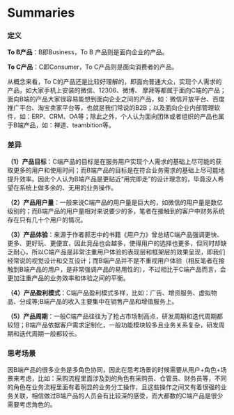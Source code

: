 # Summaries

### 定义 

**To B产品**：B即Business，To B 产品则是面向企业的产品。

**To C产品**：C即Consumer，To C产品则是面向消费者的产品。

从概念来看，To C的产品还是比较好理解的，即面向普通大众，实现个人需求的产品，如大家手机上安装的微信、12306、微博、 摩拜等都属于面向C端的产品；面向B端的产品大家很容易能想到面向企业之间的产品，如：微信开放平台、百度推广平台、淘宝卖家平台等，也就是我们常说的B2B；以及面向企业内部管理软件，如：ERP、CRM、OA等；除此之外，个人认为面向团体或者组织的产品也属于B端产品，如：禅道、teambition等。

### 差异
**（1）产品目标**：C端产品的目标是在服务用户实现个人需求的基础上尽可能的获取更多的用户和使用时间；而B端产品的目标是在符合业务需求的基础上尽可能地提升效率。因此个人认为B端产品是更贴近“用完即走”的设计理念的，毕竟没人希望在系统上做多余的、无用的业务操作。

**（2）产品用户量**：一般来说C端产品的用户量是巨大的，如微信的用户量是数亿级别的；而B端产品的用户量相对来说要少的多，笔者在接触到的客户中财务系统存在只有几十个用户的情况。

**（3）产品体验**：来源于作者郝志中的书籍《用户力》曾总结C端产品强调更快、更多、更好玩、更便宜，因此竞品也会越多，使得用户的选择也更多，但同时却缺乏耐心，所以C端产品是非常注重用户体验的表现层和框架层的效果呈现，即我们经常说的视觉设计和交互设计；而B端产品并不是不重视用户体验（相反笔者在接触到B端产品的用户，是非常强调产品的易用性的），不过相比于C端产品而言，会更加注重产品的业务效率和体验之间的平衡。

**（4）产品盈利模式**：C端产品盈利模式多样，比如：广告、增资服务、虚拟物品、分成等;B端产品的收入主要集中在销售产品和增值服务上。

**（5）产品周期**：一般C端产品往往为了抢占市场制高点，研发周期和迭代周期都较短；B端产品依据客户需求定制化，一般功能模块较多且业务关系复杂，研发周期和迭代周期一般都较长。

### 思考场景
因B端产品的很多业务是多角色协同，因此在思考场景的时候需要从用户+角色+场景来考虑，比如：采购流程里面涉及到的角色有采购员、仓管员、财务员等，不同的角色在业务流程里面有着明显的业务分工操作，且这些操作之间又有着很强的业务关联，相信做过B端产品的人员会有比较深的感受，而大都数的C端产品是很少需要考虑角色的。
